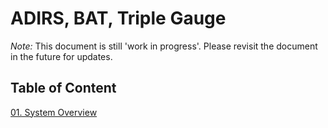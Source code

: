 # ADIRS, BAT, Triple Gauge

*Note:* This document is still 'work in progress'. Please revisit the document in the future for updates.

## Table of Content
[01. System Overview](01-SystemOverview.md)

